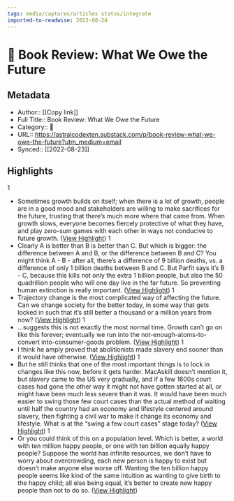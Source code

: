 ```yaml
---
tags: media/captures/articles status/integrate
imported-to-readwise: 2022-08-24
---
```

# 📰 Book Review: What We Owe the Future

## Metadata
- Author:: [[Copy link]]
- Full Title:: Book Review: What We Owe the Future
- Category:: 📰
- URL:: https://astralcodexten.substack.com/p/book-review-what-we-owe-the-future?utm_medium=email
- Synced:: [[2022-08-23]]

## Highlights
1
- Sometimes growth builds on itself; when there is a lot of growth, people are in a good mood and stakeholders are willing to make sacrifices for the future, trusting that there’s much more where that came from. When growth slows, everyone becomes fiercely protective of what they have, and play zero-sum games with each other in ways not conducive to future growth. ([View Highlight](https://instapaper.com/read/1531716199/20477678))
1
- Clearly A is better than B is better than C. But which is bigger: the difference between A and B, or the difference between B and C? You might think A - B - after all, there’s a difference of 9 billion deaths, vs. a difference of only 1 billion deaths between B and C. But Parfit says it’s B - C, because this kills not only the extra 1 billion people, but also the 50 quadrillion people who will one day live in the far future. So preventing human extinction is really important. ([View Highlight](https://instapaper.com/read/1531716199/20477682))
1
- Trajectory change is the most complicated way of affecting the future. Can we change society for the better today, in some way that gets locked in such that it’s still better a thousand or a million years from now? ([View Highlight](https://instapaper.com/read/1531716199/20477706))
1
- …suggests this is not exactly the most normal time. Growth can’t go on like this forever; eventually we run into the not-enough-atoms-to-convert into-consumer-goods problem. ([View Highlight](https://instapaper.com/read/1531716199/20477713))
1
- I think he amply proved that abolitionists made slavery end sooner than it would have otherwise. ([View Highlight](https://instapaper.com/read/1531716199/20477730))
1
- But he still thinks that one of the most important things is to lock in changes like this now, before it gets harder. MacAskill doesn’t mention it, but slavery came to the US very gradually, and if a few 1600s court cases had gone the other way it might not have gotten started at all, or might have been much less severe than it was. It would have been much easier to swing those few court cases than the actual method of waiting until half the country had an economy and lifestyle centered around slavery, then fighting a civil war to make it change its economy and lifestyle. What is at the “swing a few court cases” stage today? ([View Highlight](https://instapaper.com/read/1531716199/20477731))
1
- Or you could think of this on a population level. Which is better, a world with ten million happy people, or one with ten billion equally happy people? Suppose the world has infinite resources, we don’t have to worry about overcrowding, each new person is happy to exist but doesn’t make anyone else worse off. Wanting the ten billion happy people seems like kind of the same intuition as wanting to give birth to the happy child; all else being equal, it’s better to create new happy people than not to do so. ([View Highlight](https://instapaper.com/read/1531716199/20477747))
